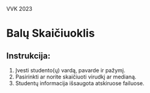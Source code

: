 VVK 2023 
# Balų Skaičiuoklis

## Instrukcija:

1. Įvesti studento(ų) vardą, pavarde ir pažymį.
2. Pasirinkti ar norite skaičiuoti virudkį ar medianą.
3. Studentų informacija išsaugota atskiruose failuose.
    

